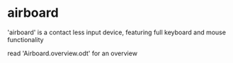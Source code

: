airboard
========

'airboard' is a contact less input device, featuring full keyboard and mouse functionality  

read 'Airboard.overview.odt' for an overview
